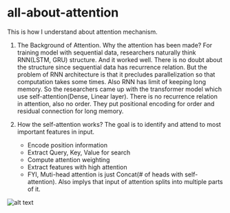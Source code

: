 # all-about-attention

This is how I understand about attention mechanism.

1. The Background of Attention. Why the attention has been made?
   For training model with sequential data, researchers naturally think RNN(LSTM, GRU) structure. And it worked well. There is no doubt about the structure since sequential data has recurrence relation. But the problem of RNN architecture is that it precludes parallelization so that computation takes some times. Also RNN has limit of keeping long memory. So the researchers came up with the transformer model which use self-attention(Dense, Linear layer). There is no recurrence relation in attention, also no order. They put positional encoding for order and residual connection for long memory. 

2. How the self-attention works?
   The goal is to identify and attend to most important features in input.
   - Encode position information
   - Extract Query, Key, Value for search
   - Compute attention weighting
   - Extract features with high attention
   - FYI, Muti-head attention is just Concat(# of heads with self-attention). Also implys that input of attention splits into multiple parts of it.

![alt text](https://github.com/delphinH/all-about-attention/attention_score.jpg?raw=true)

